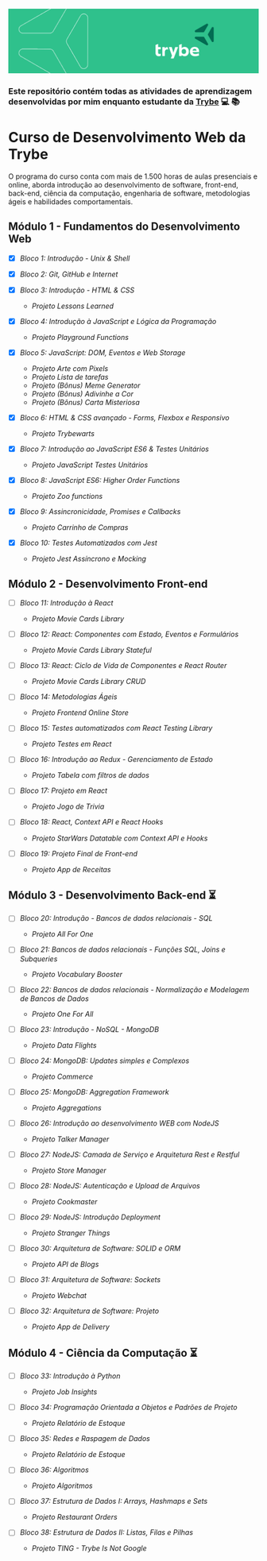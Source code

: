 ![capa trybe](capa_trybe.png)

### Este repositório contém todas as atividades de aprendizagem desenvolvidas por mim enquanto estudante da [Trybe](https://www.betrybe.com/formacao-desenvolvimento-web) :computer: :books:

# Curso de Desenvolvimento Web da Trybe
O programa do curso conta com mais de 1.500 horas de aulas presenciais e online, aborda introdução ao desenvolvimento de software, front-end, back-end, ciência da computação, engenharia de software, metodologias ágeis e habilidades comportamentais.

## Módulo 1 - Fundamentos do Desenvolvimento Web

- [x] _Bloco 1: Introdução - Unix & Shell_ 

- [x] _Bloco 2: Git, GitHub e Internet_

- [x] _Bloco 3: Introdução - HTML & CSS_
  - _Projeto Lessons Learned_

- [x] _Bloco 4: Introdução à JavaScript e Lógica da Programação_
  - _Projeto Playground Functions_

- [x] _Bloco 5: JavaScript: DOM, Eventos e Web Storage_
  - _Projeto Arte com Pixels_
  - _Projeto Lista de tarefas_
  - _Projeto (Bônus) Meme Generator_
  - _Projeto (Bônus) Adivinhe a Cor_
  - _Projeto (Bônus) Carta Misteriosa_ 
 
- [x] _Bloco 6: HTML & CSS avançado - Forms, Flexbox e Responsivo_
  - _Projeto Trybewarts_

- [x] _Bloco 7: Introdução ao JavaScript ES6 & Testes Unitários_
  - _Projeto JavaScript Testes Unitários_

- [x] _Bloco 8: JavaScript ES6: Higher Order Functions_
  - _Projeto Zoo functions_

- [x] _Bloco 9: Assincronicidade, Promises e Callbacks_
  - _Projeto Carrinho de Compras_

- [x] _Bloco 10: Testes Automatizados com Jest_
  - _Projeto Jest Assíncrono e Mocking_

## Módulo 2 - Desenvolvimento Front-end

- [ ] _Bloco 11: Introdução à React_
  - _Projeto Movie Cards Library_

- [ ] _Bloco 12: React: Componentes com Estado, Eventos e Formulários_
  - _Projeto Movie Cards Library Stateful_

- [ ] _Bloco 13: React: Ciclo de Vida de Componentes e React Router_
  - _Projeto Movie Cards Library CRUD_

- [ ] _Bloco 14: Metodologias Ágeis_
  - _Projeto Frontend Online Store_

- [ ] _Bloco 15: Testes automatizados com React Testing Library_
  - _Projeto Testes em React_

- [ ] _Bloco 16: Introdução ao Redux - Gerenciamento de Estado_
  - _Projeto Tabela com filtros de dados_

- [ ] _Bloco 17:  Projeto em React_
  - _Projeto Jogo de Trivia_

- [ ] _Bloco 18: React, Context API e React Hooks_
  - _Projeto StarWars Datatable com Context API e Hooks_

- [ ] _Bloco 19:  Projeto Final de Front-end_
  - _Projeto App de Receitas_

## Módulo 3 - Desenvolvimento Back-end :hourglass_flowing_sand:

- [ ] _Bloco 20: Introdução - Bancos de dados relacionais - SQL_
  - _Projeto All For One_

- [ ] _Bloco 21: Bancos de dados relacionais - Funções SQL, Joins e Subqueries_
  - _Projeto Vocabulary Booster_

- [ ] _Bloco 22: Bancos de dados relacionais - Normalização e Modelagem de Bancos de Dados_
  - _Projeto One For All_

- [ ] _Bloco 23: Introdução - NoSQL - MongoDB_
  - _Projeto Data Flights_

- [ ] _Bloco 24: MongoDB: Updates simples e Complexos_
  - _Projeto Commerce_

- [ ] _Bloco 25: MongoDB: Aggregation Framework_
  - _Projeto Aggregations_

- [ ] _Bloco 26: Introdução ao desenvolvimento WEB com NodeJS_
  - _Projeto Talker Manager_

- [ ] _Bloco 27: NodeJS: Camada de Serviço e Arquitetura Rest e Restful_
  - _Projeto Store Manager_

- [ ] _Bloco 28: NodeJS: Autenticação e Upload de Arquivos_
  - _Projeto Cookmaster_

- [ ] _Bloco 29: NodeJS: Introdução Deployment_
  - _Projeto Stranger Things_

- [ ] _Bloco 30: Arquitetura de Software: SOLID e ORM_
  - _Projeto API de Blogs_

- [ ] _Bloco 31: Arquitetura de Software: Sockets_
  - _Projeto Webchat_

- [ ] _Bloco 32: Arquitetura de Software: Projeto_
  - _Projeto App de Delivery_

## Módulo 4 - Ciência da Computação :hourglass_flowing_sand:

- [ ] _Bloco 33: Introdução à Python_
  - _Projeto Job Insights_

- [ ] _Bloco 34: Programação Orientada a Objetos e Padrões de Projeto_
  - _Projeto Relatório de Estoque_

- [ ] _Bloco 35: Redes e Raspagem de Dados_
  - _Projeto Relatório de Estoque_

- [ ] _Bloco 36: Algoritmos_
  - _Projeto Algoritmos_

- [ ] _Bloco 37: Estrutura de Dados I: Arrays, Hashmaps e Sets_
  - _Projeto Restaurant Orders_

- [ ] _Bloco 38: Estrutura de Dados II: Listas, Filas e Pilhas_
  - _Projeto TING - Trybe Is Not Google_
